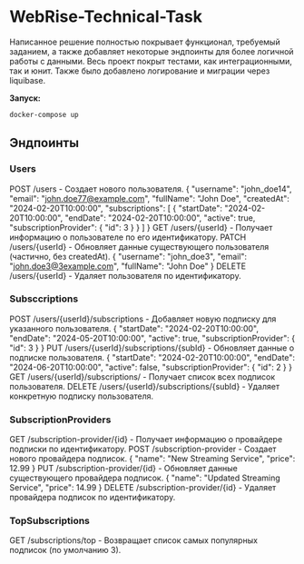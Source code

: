 # WebRise-Technical-Task

Написанное решение полностью покрывает функционал, требуемый заданием, а также добавляет некоторые эндпоинты для более логичной работы с данными.
Весь проект покрыт тестами, как интеграционными, так и юнит. Также было добавлено логирование и миграции через liquibase.

**Запуск:**
```bash
docker-compose up
```


## Эндпоинты


### Users

POST   /users - Создает нового пользователя.
  {
      "username": "john_doe14",
      "email": "john.doe77@example.com",
      "fullName": "John Doe",
      "createdAt": "2024-02-20T10:00:00",
      "subscriptions": [
        {
            "startDate": "2024-02-20T10:00:00",
            "endDate": "2024-02-20T10:00:00",
            "active": true,
            "subscriptionProvider": {
                "id": 3
            }
        }
      ]
  }
GET    /users/{userId} - Получает информацию о пользователе по его идентификатору.
PATCH  /users/{userId} - Обновляет данные существующего пользователя (частично, без createdAt).
  {
      "username": "john_doe3",
      "email": "john.doe3@3example.com",
      "fullName": "John Doe"
  }
DELETE /users/{userId} - Удаляет пользователя по идентификатору.


### Subsccriptions

POST /users/{userId}/subscriptions - Добавляет новую подписку для указанного пользователя.
  {
      "startDate": "2024-02-20T10:00:00",
      "endDate": "2024-05-20T10:00:00",
      "active": true,
      "subscriptionProvider": {
          "id": 3
      }
  }
PUT /users/{userId}/subscriptions/{subId} - Обновляет данные о подписке пользователя.
  {
      "startDate": "2024-02-20T10:00:00",
      "endDate": "2024-06-20T10:00:00",
      "active": false,
      "subscriptionProvider": {
          "id": 2
      }
  }
GET /users/{userId}/subscriptions/ - Получает список всех подписок пользователя.
DELETE /users/{userId}/subscriptions/{subId} - Удаляет конкретную подписку пользователя.


### SubscriptionProviders

GET /subscription-provider/{id} - Получает информацию о провайдере подписки по идентификатору.
POST /subscription-provider - Создает нового провайдера подписок.
  {
      "name": "New Streaming Service",
      "price": 12.99
  }
PUT /subscription-provider/{id} - Обновляет данные существующего провайдера подписок.
  {
      "name": "Updated Streaming Service",
      "price": 14.99
  }
DELETE /subscription-provider/{id} - Удаляет провайдера подписок по идентификатору.

### TopSubscriptions

GET /subscriptions/top - Возвращает список самых популярных подписок (по умолчанию 3).

